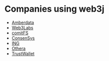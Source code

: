 Companies using web3j
=====================

-   [Amberdata](https://www.amberdata.io/)
-   [Web3Labs](https://www.web3labs.com/)
-   [comitFS](http://www.comitfs.com/)
-   [ConsenSys](https://consensys.net/)
-   [ING](https://www.ing.com)
-   [Othera](http://www.othera.io/)
-   [TrustWallet](http://trustwalletapp.com)


